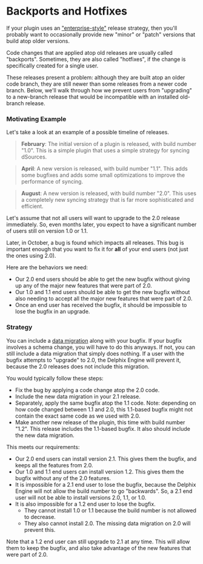 # Backports and Hotfixes

If your plugin uses an ["enterprise-style"](Versioning.md#enterprise-style-release-strategy) release strategy, then you'll probably want to occasionally provide new "minor" or "patch" versions that build atop older versions.

Code changes that are applied atop old releases are usually called "backports". Sometimes, they are also called "hotfixes", if the change is specifically created for a single user.

These releases present a problem: although they are built atop an older code branch, they are still newer than some releases from a newer code branch. Below, we'll walk through how we prevent users from "upgrading" to a new-branch release that would be incompatible with an installed old-branch release.

### Motivating Example
Let's take a look at an example of a possible timeline of releases.

> **February**: The initial version of a plugin is released, with build number "1.0". This is a simple plugin that uses a simple strategy for syncing dSources.

> **April**: A new version is released, with build number "1.1". This adds some bugfixes and adds some small optimizations to improve the performance of syncing.

> **August**: A new version is released, with build number "2.0". This uses a completely new syncing strategy that is far more sophisticated and efficient.

Let's assume that not all users will want to upgrade to the 2.0 release immediately. So, even months later, you expect to have a significant number of users still on version 1.0 or 1.1.

Later, in October, a bug is found which impacts all releases. This bug is important enough that you want to fix it for **all** of your end users (not just the ones using 2.0).

Here are the behaviors we need:

* Our 2.0 end users should be able to get the new bugfix without giving up any of the major new features that were part of 2.0.
* Our 1.0 and 1.1 end users should be able to get the new bugfix without also needing to accept all the major new features that were part of 2.0.
* Once an end user has received the bugfix, it should be impossible to lose the bugfix in an upgrade.

### Strategy

You can include a [data migration](Upgrade.md#data-migrations) along with your bugfix. If your bugfix involves a schema change, you will have to do this anyways. If not, you can still include a data migration that simply does nothing. If a user with the bugfix attempts to "upgrade" to 2.0, the Delphix Engine will prevent it, because the 2.0 releases does not include this migration.

You would typically follow these steps:

* Fix the bug by applying a code change atop the 2.0 code.
* Include the new data migration in your 2.1 release.
* Separately, apply the same bugfix atop the 1.1 code. Note: depending on how code changed between 1.1 and 2.0, this 1.1-based bugfix might not contain the exact same code as we used with 2.0.
* Make another new release of the plugin, this time with build number "1.2". This release includes the 1.1-based bugfix. It also should include the new data migration.


This meets our requirements:

* Our 2.0 end users can install version 2.1. This gives them the bugfix, and keeps all the features from 2.0.
* Our 1.0 and 1.1 end users can install version 1.2. This gives them the bugfix without any of the 2.0 features.
* It is impossible for a 2.1 end user to lose the bugfix, because the Delphix Engine will not allow the build number to go "backwards". So, a 2.1 end user will not be able to install versions 2.0, 1.1, or 1.0.
* It is also impossible for a 1.2 end user to lose the bugfix.
    * They cannot install 1.0 or 1.1 because the build number is not allowed to decrease.
    * They also cannot install 2.0. The missing data migration on 2.0 will prevent this.

Note that a 1.2 end user can still upgrade to 2.1 at any time. This will allow them to keep the bugfix, and also take advantage of the new features that were part of 2.0.
